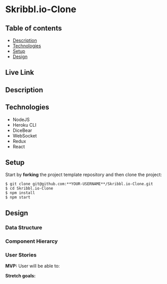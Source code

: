 # Skribbl.io-Clone
 
## Table of contents
* [Description](#general-info)
* [Technologies](#technologies)
* [Setup](#setup)
* [Design](#design)

<a name="live-link"/>

## Live Link



<a name="general-info"/>

## Description



<a name="technologies"/>

## Technologies

- NodeJS
- Heroku CLI
- DiceBear
- WebSocket
- Redux
- React

<a name="setup"/>

## Setup

Start by **forking** the project template repository and then clone the project:

```console
$ git clone git@github.com:**YOUR-USERNAME**/Skribbl.io-Clone.git
$ cd Skribbl.io-Clone
$ npm install 
$ npm start
```

## Design

<a name="design"/>

### Data Structure


### Component Hierarcy


### User Stories

**MVP:**
User will be able to:



**Stretch goals:**  
